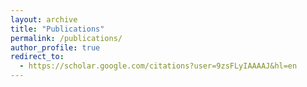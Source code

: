 ```yaml
---
layout: archive
title: "Publications"
permalink: /publications/
author_profile: true
redirect_to: 
  - https://scholar.google.com/citations?user=9zsFLyIAAAAJ&hl=en
---
```

